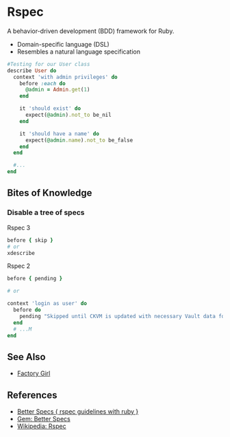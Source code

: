 # Rspec

A behavior-driven development (BDD) framework for Ruby.

-   Domain-specific language (DSL)
-   Resembles a natural language specification

```ruby
#Testing for our User class
describe User do
  context 'with admin privileges' do
    before :each do
      @admin = Admin.get(1)
    end

    it 'should exist' do
      expect(@admin).not_to be_nil
    end

    it 'should have a name' do
      expect(@admin.name).not_to be_false
    end
  end

  #...
end
```

## Bites of Knowledge

### Disable a tree of specs

Rspec 3

```ruby
before { skip }
# or
xdescribe
```

Rspec 2

```ruby
before { pending }

# or

context 'login as user' do
  before do
    pending "Skipped until CKVM is updated with necessary Vault data for this functionality to work."
  end
  # ...M
end
```

## See Also

-   [Factory Girl](https://github.com/thoughtbot/factory_girl)

## References

-   [Better Specs { rspec guidelines with ruby }](http://betterspecs.org/)
-   [Gem: Better Specs](https://github.com/lelylan/betterspecs/)
-   [Wikipedia: Rspec](https://en.wikipedia.org/wiki/RSpec)
